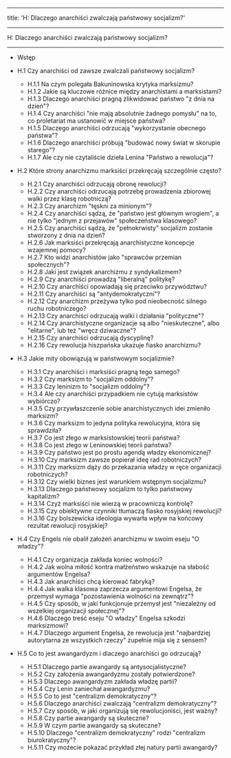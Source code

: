 ***
title: 'H: Dlaczego anarchiści zwalczają państwowy socjalizm?'
***
H: Dlaczego anarchiści zwalczają państwowy socjalizm?
***

* Wstęp  
* H.1 Czy anarchiści od zawsze zwalczali państwowy socjalizm?  
    * H.1.1 Na czym polegała Bakuninowska krytyka marksizmu?
    * H.1.2 Jakie są kluczowe różnice między anarchistami a marksistami?
    * H.1.3 Dlaczego anarchiści pragną zlikwidować państwo "z dnia na dzień"?
    * H.1.4 Czy anarchiści "nie mają absolutnie żadnego pomysłu" na to, co proletariat ma ustanowić w miejsce państwa?
    * H.1.5 Dlaczego anarchiści odrzucają "wykorzystanie obecnego państwa"?
    * H.1.6 Dlaczego anarchiści próbują "budować nowy świat w skorupie starego"?
    * H.1.7 Ale czy nie czytaliście dzieła Lenina "Państwo a rewolucja"?  
* H.2 Które strony anarchizmu marksiści przekręcają szczególnie często?  
    * H.2.1 Czy anarchiści odrzucają obronę rewolucji?
    * H.2.2 Czy anarchiści odrzucają potrzebę prowadzenia zbiorowej walki przez klasę robotniczą?
    * H.2.3 Czy anarchizm "tęskni za minionym"?
    * H.2.4 Czy anarchiści sądzą, że "państwo jest głównym wrogiem", a nie tylko "jednym z przejawów" społeczeństwa klasowego?
    * H.2.5 Czy anarchiści sądzą, że "pełnokrwisty" socjalizm zostanie stworzony z dnia na dzień?
    * H.2.6 Jak marksiści przekręcają anarchistyczne koncepcje wzajemnej pomocy?
    * H.2.7 Kto widzi anarchistów jako "sprawców przemian społecznych"?
    * H.2.8 Jaki jest związek anarchizmu z syndykalizmem?
    * H.2.9 Czy anarchiści prowadzą "liberalną" politykę?
    * H.2.10 Czy anarchiści opowiadają się przeciwko przywództwu?
    * H.2.11 Czy anarchiści są "antydemokratyczni"?
    * H.2.12 Czy anarchizm przeżywa tylko pod nieobecność silnego ruchu robotniczego?
    * H.2.13 Czy anarchiści odrzucają walki i działania "polityczne"?
    * H.2.14 Czy anarchistyczne organizacje są albo "nieskuteczne", albo "elitarne", lub też "wręcz dziwaczne"?
    * H.2.15 Czy anarchiści odrzucają dyscyplinę?
    * H.2.16 Czy rewolucja hiszpańska ukazuje fiasko anarchizmu?


* H.3 Jakie mity obowiązują w państwowym socjalizmie?
  * H.3.1 Czy anarchiści i marksiści pragną tego samego?
  * H.3.2 Czy marksizm to "socjalizm oddolny"?
  * H.3.3 Czy leninizm to "socjalizm oddolny"?
  * H.3.4 Ale czy anarchiści przypadkiem nie cytują marksistów wybiórczo?
  * H.3.5 Czy przywłaszczenie sobie anarchistycznych idei zmieniło marksizm?
  * H.3.6 Czy marksizm to jedyna polityka rewolucyjna, która się sprawdziła?
  * H.3.7 Co jest złego w marksistowskiej teorii państwa?
  * H.3.8 Co jest złego w Leninowskiej teorii państwa?
  * H.3.9 Czy państwo jest po prostu agendą władzy ekonomicznej?
  * H.3.10 Czy marksizm zawsze popierał ideę rad robotniczych?
  * H.3.11 Czy marksizm dąży do przekazania władzy w ręce organizacji robotniczych?
  * H.3.12 Czy wielki biznes jest warunkiem wstępnym socjalizmu?
  * H.3.13 Dlaczego państwowy socjalizm to tylko państwowy kapitalizm?
  * H.3.14 Czyż marksiści nie wierzą w pracowniczą kontrolę?
  * H.3.15 Czy obiektywne czynniki tłumaczą fiasko rosyjskiej rewolucji?
  * H.3.16 Czy bolszewicka ideologia wywarła wpływ na końcowy rezultat rewolucji rosyjskiej?


* H.4 Czy Engels nie obalił założeń anarchizmu w swoim eseju "O władzy"?
  * H.4.1 Czy organizacja zakłada koniec wolności?
  * H.4.2 Jak wolna miłość kontra małżeństwo wskazuje na słabość argumentów Engelsa?
  * H.4.3 Jak anarchiści chcą kierować fabryką?
  * H.4.4 Jak walka klasowa zaprzecza argumentowi Engelsa, że przemysł wymaga "pozostawienia wolności na zewnątrz"?
  * H.4.5 Czy sposób, w jaki funkcjonuje przemysł jest "niezależny od wszelkiej organizacji społecznej"?
  * H.4.6 Dlaczego treść eseju "O władzy" Engelsa szkodzi marksizmowi?
  * H.4.7 Dlaczego argument Engelsa, że rewolucja jest "najbardziej autorytarna ze wszystkich rzeczy" zupełnie mija się z sensem?


* H.5 Co to jest awangardyzm i dlaczego anarchiści go odrzucają?  
  * H.5.1 Dlaczego partie awangardy są antysocjalistyczne?
  * H.5.2 Czy założenia awangardyzmu zostały potwierdzone?
  * H.5.3 Dlaczego awangardyzm zakłada władzę partii?
  * H.5.4 Czy Lenin zaniechał awangardyzmu?
  * H.5.5 Co to jest "centralizm demokratyczny"?
  * H.5.6 Dlaczego anarchiści zwalczają "centralizm demokratyczny"?
  * H.5.7 Czy sposób, w jaki organizują się rewolucjoniści, jest ważny?
  * H.5.8 Czy partie awangardy są skuteczne?
  * H.5.9 W czym partie awangardy są skuteczne?
  * H.5.10 Dlaczego "centralizm demokratyczny" rodzi "centralizm biurokratyczny"?
  * H.5.11 Czy możecie pokazać przykład złej natury partii awangardy?

